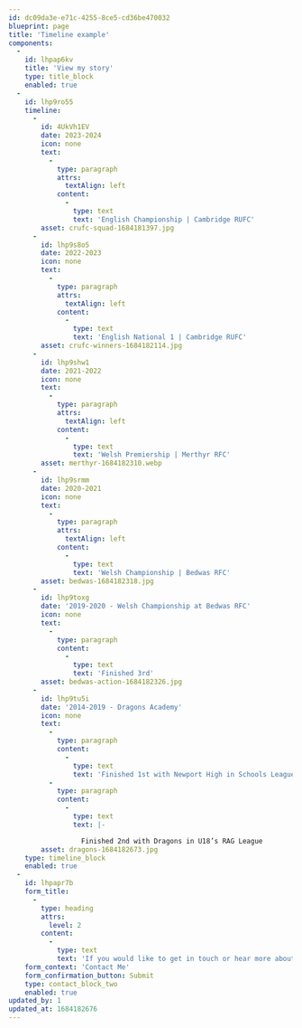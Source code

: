 ```yaml
---
id: dc09da3e-e71c-4255-8ce5-cd36be470032
blueprint: page
title: 'Timeline example'
components:
  -
    id: lhpap6kv
    title: 'View my story'
    type: title_block
    enabled: true
  -
    id: lhp9ro55
    timeline:
      -
        id: 4UkVh1EV
        date: 2023-2024
        icon: none
        text:
          -
            type: paragraph
            attrs:
              textAlign: left
            content:
              -
                type: text
                text: 'English Championship | Cambridge RUFC'
        asset: crufc-squad-1684181397.jpg
      -
        id: lhp9s8o5
        date: 2022-2023
        icon: none
        text:
          -
            type: paragraph
            attrs:
              textAlign: left
            content:
              -
                type: text
                text: 'English National 1 | Cambridge RUFC'
        asset: crufc-winners-1684182114.jpg
      -
        id: lhp9shw1
        date: 2021-2022
        icon: none
        text:
          -
            type: paragraph
            attrs:
              textAlign: left
            content:
              -
                type: text
                text: 'Welsh Premiership | Merthyr RFC'
        asset: merthyr-1684182310.webp
      -
        id: lhp9srmm
        date: 2020-2021
        icon: none
        text:
          -
            type: paragraph
            attrs:
              textAlign: left
            content:
              -
                type: text
                text: 'Welsh Championship | Bedwas RFC'
        asset: bedwas-1684182318.jpg
      -
        id: lhp9toxg
        date: '2019-2020 - Welsh Championship at Bedwas RFC'
        icon: none
        text:
          -
            type: paragraph
            content:
              -
                type: text
                text: 'Finished 3rd'
        asset: bedwas-action-1684182326.jpg
      -
        id: lhp9tu5i
        date: '2014-2019 - Dragons Academy'
        icon: none
        text:
          -
            type: paragraph
            content:
              -
                type: text
                text: 'Finished 1st with Newport High in Schools League'
          -
            type: paragraph
            content:
              -
                type: text
                text: |-

                  Finished 2nd with Dragons in U18’s RAG League
        asset: dragons-1684182673.jpg
    type: timeline_block
    enabled: true
  -
    id: lhpapr7b
    form_title:
      -
        type: heading
        attrs:
          level: 2
        content:
          -
            type: text
            text: 'If you would like to get in touch or hear more about my experience please fill in the form below.'
    form_context: 'Contact Me'
    form_confirmation_button: Submit
    type: contact_block_two
    enabled: true
updated_by: 1
updated_at: 1684182676
---
```

